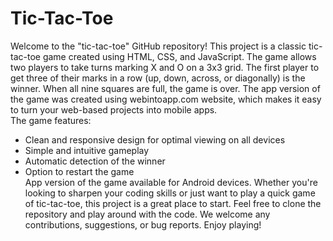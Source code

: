 # Tic-Tac-Toe
Welcome to the "tic-tac-toe" GitHub repository! This project is a classic tic-tac-toe game created using HTML, CSS, and JavaScript. The game allows two players to take turns marking X and O on a 3x3 grid. The first player to get three of their marks in a row (up, down, across, or diagonally) is the winner. When all nine squares are full, the game is over. The app version of the game was created using webintoapp.com website, which makes it easy to turn your web-based projects into mobile apps.
<br>The game features:</br>
<ul>
  <li>Clean and responsive design for optimal viewing on all devices</li>
  <li>Simple and intuitive gameplay</li>
  <li>Automatic detection of the winner</li>
  <li>Option to restart the game</li>
</ui>
App version of the game available for Android devices.
Whether you're looking to sharpen your coding skills or just want to play a quick game of tic-tac-toe, this project is a great place to start. Feel free to clone the repository and play around with the code. We welcome any contributions, suggestions, or bug reports.
Enjoy playing!
